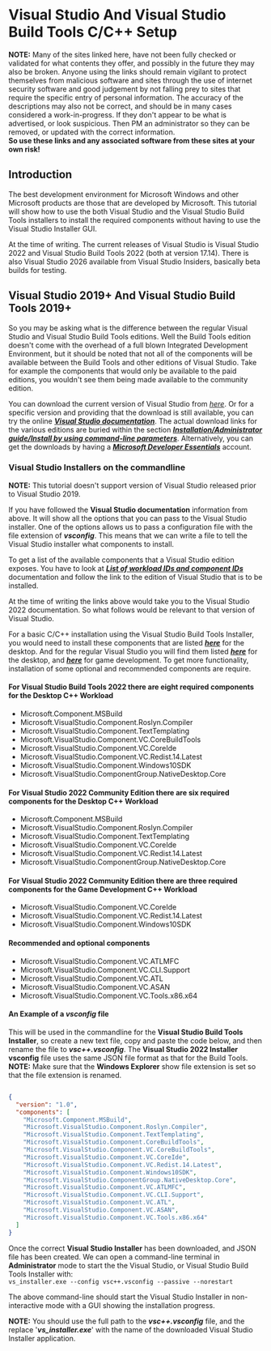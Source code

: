 # Visual Studio And Visual Studio Build Tools C/C++ Setup

**NOTE:** Many of the sites linked here, have not been fully checked or validated for what contents they offer, and possibly in the future they may also be broken. Anyone using the links should remain vigilant to protect themselves from malicious software and sites through the use of internet security software and good judgement by not falling prey to sites that require the specific entry of personal information. The accuracy of the descriptions may also not be correct, and should be in many cases considered a work-in-progress.
If they don't appear to be what is advertised, or look suspicious.
Then PM an administrator so they can be removed, or updated with the correct information.  
**So use these links and any associated software from these sites at your own risk!**

## Introduction

The best development environment for Microsoft Windows and other Microsoft products are those that are developed by Microsoft. This tutorial will show how to use the both Visual Studio and the Visual Studio Build Tools installers to install the required components without having to use the Visual Studio Installer GUI.

At the time of writing. The current releases of Visual Studio is Visual Studio 2022 and Visual Studio Build Tools 2022 (both at version 17.14). There is also Visual Studio 2026 available from Visual Studio Insiders, basically beta builds for testing.

## Visual Studio 2019+ And Visual Studio Build Tools 2019+

So you may be asking what is the difference between the regular Visual Studio and Visual Studio Build Tools editions. Well the Build Tools edition doesn't come with the overhead of a full blown Integrated Development Environment, but it should be noted that not all of the components will be available between the Build Tools and other editions of Visual Studio. Take for example the components that would only be available to the paid editions, you wouldn't see them being made available to the community edition.

You can download the current version of Visual Studio from [*here*](https://visualstudio.microsoft.com/). Or for a specific version and providing that the download is still available, you can try the online [***Visual Studio documentation***](https://learn.microsoft.com/en-us/visualstudio/ide). The actual download links for the various editions are buried within the section [***Installation/Administrator guide/Install by using command-line parameters***](https://learn.microsoft.com/en-us/visualstudio/install/use-command-line-parameters-to-install-visual-studio). Alternatively, you can get the downloads by having a [***Microsoft Developer Essentials***](https://visualstudio.microsoft.com/dev-essentials/) account.

### Visual Studio Installers on the commandline

**NOTE:** This tutorial doesn't support version of Visual Studio released prior to Visual Studio 2019.

If you have followed the **Visual Studio documentation** information from above. It will show all the options that you can pass to the Visual Studio installer. One of the options allows us to pass a configuration file with the file extension of ***vsconfig***. This means that we can write a file to tell the Visual Studio installer what components to install.

To get a list of the available components that a Visual Studio edition exposes. You have to look at [***List of workload IDs and component IDs***](https://learn.microsoft.com/en-us/visualstudio/install/workload-and-component-ids) documentation and follow the link to the edition of Visual Studio that is to be installed.

At the time of writing the links above would take you to the Visual Studio 2022 documentation.
So what follows would be relevant to that version of Visual Studio.

For a basic C/C++ installation using the Visual Studio Build Tools Installer, you would need to install these components that are listed [***here***](https://learn.microsoft.com/en-us/visualstudio/install/workload-component-id-vs-build-tools#desktop-development-with-c) for the desktop. And for the regular Visual Studio you will find them listed [***here***](https://learn.microsoft.com/en-us/visualstudio/install/workload-component-id-vs-community#desktop-development-with-c) for the desktop, and [***here***](https://learn.microsoft.com/en-us/visualstudio/install/workload-component-id-vs-community#game-development-with-c) for game development. To get more functionality, installation of some optional and recommended components are require.

#### For Visual Studio Build Tools 2022 there are eight required components for the Desktop C++ Workload

* Microsoft.Component.MSBuild
* Microsoft.VisualStudio.Component.Roslyn.Compiler
* Microsoft.VisualStudio.Component.TextTemplating
* Microsoft.VisualStudio.Component.VC.CoreBuildTools
* Microsoft.VisualStudio.Component.VC.CoreIde
* Microsoft.VisualStudio.Component.VC.Redist.14.Latest
* Microsoft.VisualStudio.Component.Windows10SDK
* Microsoft.VisualStudio.ComponentGroup.NativeDesktop.Core

#### For Visual Studio 2022 Community Edition there are six required components for the Desktop C++ Workload

* Microsoft.Component.MSBuild
* Microsoft.VisualStudio.Component.Roslyn.Compiler
* Microsoft.VisualStudio.Component.TextTemplating
* Microsoft.VisualStudio.Component.VC.CoreIde
* Microsoft.VisualStudio.Component.VC.Redist.14.Latest
* Microsoft.VisualStudio.ComponentGroup.NativeDesktop.Core

#### For Visual Studio 2022 Community Edition there are three required components for the Game Development C++ Workload

* Microsoft.VisualStudio.Component.VC.CoreIde
* Microsoft.VisualStudio.Component.VC.Redist.14.Latest
* Microsoft.VisualStudio.Component.Windows10SDK

#### Recommended and optional components

* Microsoft.VisualStudio.Component.VC.ATLMFC
* Microsoft.VisualStudio.Component.VC.CLI.Support
* Microsoft.VisualStudio.Component.VC.ATL
* Microsoft.VisualStudio.Component.VC.ASAN
* Microsoft.VisualStudio.Component.VC.Tools.x86.x64

#### An Example of a ***vsconfig*** file

This will be used in the commandline for the **Visual Studio Build Tools Installer**, so create a new text file, copy and paste the code below, and then rename the file to ***vsc++.vsconfig***. The **Visual Studio 2022 Installer vsconfig** file uses the same JSON file format as that for the Build Tools.</br>
**NOTE:** Make sure that the **Windows Explorer** show file extension is set so that the file extension is renamed.

```json

{
  "version": "1.0",
  "components": [
    "Microsoft.Component.MSBuild",
    "Microsoft.VisualStudio.Component.Roslyn.Compiler",
    "Microsoft.VisualStudio.Component.TextTemplating",
    "Microsoft.VisualStudio.Component.CoreBuildTools",
    "Microsoft.VisualStudio.Component.VC.CoreBuildTools",
    "Microsoft.VisualStudio.Component.VC.CoreIde",
    "Microsoft.VisualStudio.Component.VC.Redist.14.Latest",
    "Microsoft.VisualStudio.Component.Windows10SDK",
    "Microsoft.VisualStudio.ComponentGroup.NativeDesktop.Core",
    "Microsoft.VisualStudio.Component.VC.ATLMFC",
    "Microsoft.VisualStudio.Component.VC.CLI.Support",
    "Microsoft.VisualStudio.Component.VC.ATL",
    "Microsoft.VisualStudio.Component.VC.ASAN",
    "Microsoft.VisualStudio.Component.VC.Tools.x86.x64"
  ]
}

```

Once the correct **Visual Studio Installer** has been downloaded, and JSON file has been created. We can open a command-line terminal in **Administrator** mode to start the the Visual Studio, or Visual Studio Build Tools Installer with:</br>
`vs_installer.exe --config vsc++.vsconfig --passive --norestart`</br>

The above command-line should start the Visual Studio Installer in non-interactive mode with a GUI showing the installation progress.

**NOTE:** You should use the full path to the ***vsc++.vsconfig*** file, and the replace '***vs_installer.exe***' with the name of the downloaded Visual Studio Installer application.
